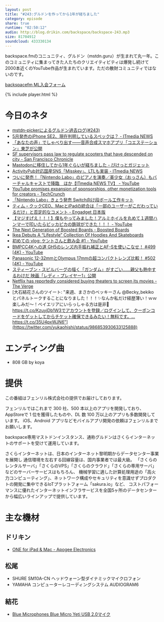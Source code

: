 ```yaml
---
layout: post
title: "#243:グルドンを作ってから1年が経ちました"
category: episode
share: true
runtime: "02:50:12"
audio: http://blog.drikin.com/backspace/backspace-243.mp3
size: 81704912
soundcloud: 433330134
---
```


backspace.fmのコニュニティ、グルドン（mstdn.guru）が生まれて丸一年。このコミュニティに集まってきた人たちのクリエイティビティは爆発し続けて2000本近くのYouTube作品が生まれています。ただの散財コミュニティではないのです。

[backspacefm ML入会フォーム](http://backspace.us11.list-manage.com/subscribe?u=09c933bd3997c1d16dbed156a&id=84b6529b91)

{% include player.html %}

# 今日のネタ
* [mstdn-pickerによるグルドン過去ログ(#243)](https://rbtnn.github.io/mstdn-picker/?instance=mstdn.guru&since_id=99895446480215013&max_id=99896102607433375)
* [5月発売のiPhone SE2、現在判明しているスペックは？ - ITmedia NEWS](http://www.itmedia.co.jp/news/articles/1804/20/news128.html)
* [「あなたの声」でしゃべり出す――音声合成スマホアプリ「コエステーション」東芝が公開](http://www.itmedia.co.jp/news/articles/1804/18/news074.html)
* [SF supervisors pass law to regulate scooters that have descended on city - San Francisco Chronicle](https://www.sfchronicle.com/bayarea/article/SF-supervisors-pass-law-to-regulate-scooters-that-12842796.php)
* [Mastodonに移住してから1年ぐらいが経ちました - ぴけっとガジェット](https://pikegadge.com/mastodon-first-anniversary/)
* [ActivityPub対応国産SNS「Misskey」、LTLも実装 - ITmedia NEWS](http://www.itmedia.co.jp/news/articles/1804/17/news124.html)
* [ついに発売！「Nintendo Labo」のピアノを演奏／美少女（おっさん）もバーチャルキャストで降臨　ほか【ITmedia NEWS TV】 - YouTube](https://www.youtube.com/watch?v=OaWOYwUkl3g)
* [YouTube promises expansion of sponsorships, other monetization tools for creators - TechCrunch](https://techcrunch.com/2018/04/18/youtube-promises-expansion-of-sponsorships-other-monetization-tools-for-creators/?utm_source=tctwreshare&utm_medium=feed&utm_campaign=Feed%3A+Techcrunch+%28TechCrunch%29&sr_share=twitter)
* [「Nintendo Labo」きょう発売 Switch向け段ボール工作キット](http://www.itmedia.co.jp/news/articles/1804/20/news081.html)
* [ティム・クックCEO、MacとiPadの統合は「一部のユーザーがこだわっているだけ」と否定的なコメント - Engadget 日本版](https://japanese.engadget.com/2018/04/20/ceo-mac-ipad/)
* [【マジすげえ！！！】僕もやってみました！アルミホイルを丸めて１週間ハンマーで叩いたらピッカピカの鉄球ができた！！！ - YouTube](https://www.youtube.com/watch?v=Gj2ZTQNtDAI)
* [The Next Generation of Boosted Boards - Boosted Boards](https://buy.boostedboards.com/boards?utm_source=wp&utm_campaign=three-blocks)
* [Ikea Debuts A “Lifestyle” Collection Of Hoodies And Skateboards](https://www.fastcodesign.com/90168607/attention-cool-teens-ikea-sells-hoodies-and-skateboards-now?partner=feedburner&utm_source=feedburner&utm_medium=feed&utm_campaign=feedburner+fastcodesign&utm_content=feedburner)
* [初めての vlog: ケントさんと飲み会 #1 - YouTube](https://www.youtube.com/watch?v=LnhT2HV99hQ)
* [BMPCC4Kへの道 GH5のレンズ内手振れ補正とAF-Sを使いこなせ！ #499 \[4K\] - YouTube](https://www.youtube.com/watch?v=MqqRxjBw6NQ)
* [Panasonic 12-32mmとOlympus 17mmの超コンパクトレンズ比較！ #502 \[4K\] - YouTube](https://www.youtube.com/watch?v=cm1AtWZAPTg)
* [スティーブン・スピルバーグの描く「ガンダム」がすごい……親父も熱中するわけだ 映画「レディ・プレイヤー1」公開](http://www.itmedia.co.jp/news/articles/1804/20/news126.html)
* [Netflix has reportedly considered buying theaters to screen its movies - The Verge](https://www.theverge.com/2018/4/19/17258114/netflix-theaters-landmark-mark-cuban-buying-screenings-oscars-cannes)
* [大石結花さんのツイート: "来週、まさかのベッキーさん @Becky_bekiko とパネルトークすることになりました！！！✨なんか私だけ経歴薄い！ｗｗ楽しみだ〜！ベイエリアにいらっしゃる方は是非💖 https://t.co/KzuyjDb1W3でアカウントを登録／ログインして、クーポンコードをゲットしてからチケット確保できるみたい！無料です。… https://t.co/35U4pxWJN6"](https://twitter.com/yukaohishi/status/986853930633125888)

# エンディング曲
* 808 GB by koya

# 提供

この番組はフェンリル株式会社の提供でお届けしております。

フェンリルではこれまで 300 社、500 本以上のアプリを開発しており、AppStoreで 1 位を獲得したものや、DL 数 100 万以上のアプリも多数開発しています。
iOS、Android アプリなどモバイルアプリ開発の依頼はフェンリルまでお願いします。

backspace専用マストドンインスタンス、通称グルドンはさくらインターネットのサポートを受けて運用しています。

さくらインターネットは、日本のインターネット黎明期からデータセンター事業を展開し
通信環境を左右する回線容量は、国内事業者では最大級。
「さくらのレンタルサーバ」「さくらのVPS」「さくらのクラウド」「さくらの専用サーバ」などのサーバーサービスはもちろん、
機械学習に適した計算処理用途の「高火力コンピューティング」、ネットワーク構成やセキュリティを意識せずプロダクトの開発に集中できるIoTプラットフォーム「sakura.io」など、
コストパフォーマンスに優れたインターネットインフラサービスを全国5ヶ所のデータセンターから幅広いラインアップで提供しています。

# 主な機材

## ドリキン
* [ONE for iPad & Mac - Apogee Electronics](http://amzn.to/2DJVyyj)

## 松尾
* SHURE  SM10A-CN ヘッドウォーン型ダイナミックマイクロフォン
* YAMAHA コンピューターレコーディングシステム AUDIOGRAM6

## 結花
* [Blue Microphones Blue Micro Yeti USB 2.0マイク](http://www.bluedesigns.jp/products/yeti/)

